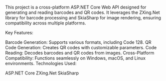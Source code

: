 This project is a cross-platform ASP.NET Core Web API designed for generating and reading barcodes and QR codes. It leverages the ZXing.Net library for barcode processing and SkiaSharp for image rendering, ensuring compatibility across multiple platforms.

Key Features:

Barcode Generation: Supports various formats, including Code 128.
QR Code Generation: Creates QR codes with customizable parameters.
Code Reading: Decodes barcodes and QR codes from images.
Cross-Platform Compatibility: Functions seamlessly on Windows, macOS, and Linux environments.
Technologies Used:

ASP.NET Core
ZXing.Net
SkiaSharp
